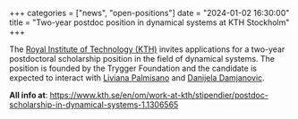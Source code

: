 +++
categories = ["news", "open-positions"]
date = "2024-01-02 16:30:00"
title = "Two-year postdoc position in dynamical systems at KTH Stockholm"
+++

The [Royal Institute of Technology (KTH)](https://www.kth.se/) invites applications for a 
two-year postdoctoral scholarship position in the field of dynamical systems. 
The position is founded by the Trygger Foundation and the candidate is expected to 
interact with [Liviana Palmisano](https://www.kth.se/profile/liviana/?l=en) and 
[Danijela Damjanovic](https://www.kth.se/profile/ddam). 

**All info at**: <https://www.kth.se/en/om/work-at-kth/stipendier/postdoc-scholarship-in-dynamical-systems-1.1306565>
